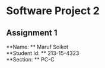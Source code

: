 # Software Project 2 
## Assignment 1
**Name: ** Maruf Soikot <br />
**Student Id: ** 213-15-4323 <br />
**Section: ** PC-C <br />
